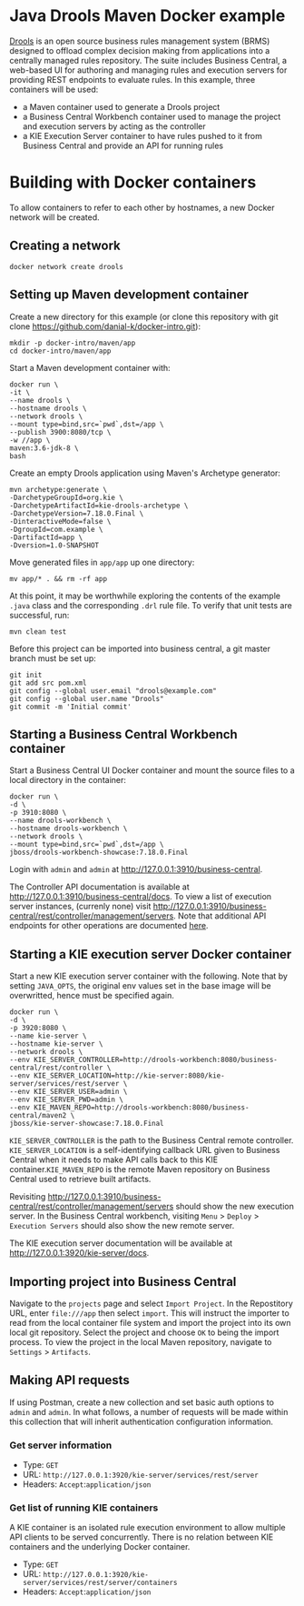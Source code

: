 # Java Drools Maven Docker example
[Drools](https://docs.jboss.org/drools/release/7.18.0.Final/drools-docs/html_single/) is an open source business rules management system (BRMS) designed to offload complex decision making from applications into a centrally managed rules repository. The suite includes Business Central, a web-based UI for authoring and managing rules and execution servers for providing REST endpoints to evaluate rules.
In this example, three containers will be used:
- a Maven container used to generate a Drools project
- a Business Central Workbench container used to manage the project and execution servers by acting as the controller
- a KIE Execution Server container to have rules pushed to it from Business Central and provide an API for running rules

# Building with Docker containers
To allow containers to refer to each other by hostnames, a new Docker network will be created.

## Creating a network
```shell
docker network create drools
```

## Setting up Maven development container
Create a new directory for this example (or clone this repository with git clone https://github.com/danial-k/docker-intro.git):

```shell
mkdir -p docker-intro/maven/app
cd docker-intro/maven/app
```

Start a Maven development container with:

```
docker run \
-it \
--name drools \
--hostname drools \
--network drools \
--mount type=bind,src=`pwd`,dst=/app \
--publish 3900:8080/tcp \
-w //app \
maven:3.6-jdk-8 \
bash
```

Create an empty Drools application using Maven's Archetype generator:

```shell
mvn archetype:generate \
-DarchetypeGroupId=org.kie \
-DarchetypeArtifactId=kie-drools-archetype \
-DarchetypeVersion=7.18.0.Final \
-DinteractiveMode=false \
-DgroupId=com.example \
-DartifactId=app \
-Dversion=1.0-SNAPSHOT
```

Move generated files in ```app/app``` up one directory:
```shell
mv app/* . && rm -rf app
```
At this point, it may be worthwhile exploring the contents of the example ```.java``` class and the corresponding ```.drl``` rule file. To verify that unit tests are successful, run:

```shell
mvn clean test
```
Before this project can be imported into business central, a git master branch must be set up:

```shell
git init
git add src pom.xml
git config --global user.email "drools@example.com"
git config --global user.name "Drools"
git commit -m 'Initial commit'
```

## Starting a Business Central Workbench container
Start a Business Central UI Docker container and mount the source files to a local directory in the container:
```shell
docker run \
-d \
-p 3910:8080 \
--name drools-workbench \
--hostname drools-workbench \
--network drools \
--mount type=bind,src=`pwd`,dst=/app \
jboss/drools-workbench-showcase:7.18.0.Final
```

Login with ```admin``` and ```admin``` at
http://127.0.0.1:3910/business-central.

The Controller API documentation is available at http://127.0.0.1:3910/business-central/docs.  To view a list of execution server instances, (currenly none) visit http://127.0.0.1:3910/business-central/rest/controller/management/servers.  Note that additional API endpoints for other operations are documented [here](https://docs.jboss.org/drools/release/7.18.0.Final/drools-docs/html_single/#knowledge-store-rest-api-endpoints-ref_decision-tables).

## Starting a KIE execution server Docker container
Start a new KIE execution server container with the following.  Note that by setting ```JAVA_OPTS```, the original env values set in the base image will be overwritted, hence must be specified again.
```shell
docker run \
-d \
-p 3920:8080 \
--name kie-server \
--hostname kie-server \
--network drools \
--env KIE_SERVER_CONTROLLER=http://drools-workbench:8080/business-central/rest/controller \
--env KIE_SERVER_LOCATION=http://kie-server:8080/kie-server/services/rest/server \
--env KIE_SERVER_USER=admin \
--env KIE_SERVER_PWD=admin \
--env KIE_MAVEN_REPO=http://drools-workbench:8080/business-central/maven2 \
jboss/kie-server-showcase:7.18.0.Final
```
```KIE_SERVER_CONTROLLER``` is the path to the Business Central remote controller. ```KIE_SERVER_LOCATION``` is a self-identifying callback URL given to Business Central when it needs to make API calls back to this KIE container.```KIE_MAVEN_REPO``` is the remote Maven repository on Business Central used to retrieve built artifacts.

Revisiting http://127.0.0.1:3910/business-central/rest/controller/management/servers should show the new execution server.  In the Business Central workbench, visiting ```Menu``` > ```Deploy``` > ```Execution Servers``` should also show the new remote server.

The KIE execution server documentation will be available at http://127.0.0.1:3920/kie-server/docs.

## Importing project into Business Central
Navigate to the ```projects``` page and select ```Import Project```.  In the Repostitory URL, enter ```file:///app``` then select ```import```.  This will instruct the importer to read from the local container file system and import the project into its own local git repository. Select the project and choose ```OK``` to being the import process.  To view the project in the local Maven repository, navigate to ```Settings``` > ```Artifacts```.

## Making API requests
If using Postman, create a new collection and set basic auth options to ```admin``` and ```admin```.  In what follows, a number of requests will be made within this collection that will inherit authentication configuration information.
### Get server information
- Type: ```GET```
- URL: ```http://127.0.0.1:3920/kie-server/services/rest/server```
- Headers: ```Accept```:```application/json```

### Get list of running KIE containers
A KIE container is an isolated rule execution environment to allow multiple API clients to be served concurrently.  There is no relation between KIE containers and the underlying Docker container.
- Type: ```GET```
- URL: ```http://127.0.0.1:3920/kie-server/services/rest/server/containers```
- Headers: ```Accept```:```application/json```
